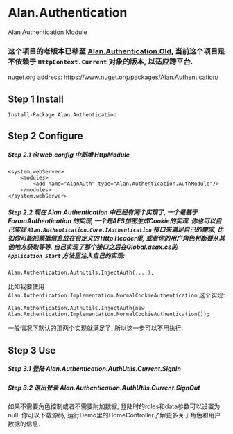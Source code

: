 # Alan.Authentication
Alan Authentication Module

### 这个项目的老版本已移至 [Alan.Authentication.Old](https://github.com/Allen-Wei/Alan.Authentication.Old), 当前这个项目是不依赖于 `HttpContext.Current` 对象的版本, 以适应跨平台.

nuget.org address: https://www.nuget.org/packages/Alan.Authentication/

## Step 1 Install
	
	Install-Package Alan.Authentication 

## Step 2 Configure

##### Step 2.1 向 web.config 中新增 HttpModule

	<system.webServer>
		<modules>
			<add name="AlanAuth" type="Alan.Authentication.AuthModule"/>
		</modules>
	</system.webServer>

##### Step 2.2 现在 Alan.Authentication 中已经有两个实现了, 一个是基于FormaAuthentication 的实现, 一个是AES加密生成Cookie的实现. 你也可以自己实现 `Alan.Authentication.Core.IAuthentication` 接口来满足自己的需求, 比如你可能把票据信息放在自定义的 Http Header里, 或者你的用户角色判断要从其他地方获取等等. 自己实现了那个接口之后在Global.asax.cs的 `Application_Start` 方法里注入自己的实现:
	
	Alan.Authentication.AuthUtils.InjectAuth(....);

比如我要使用 `Alan.Authentication.Implementation.NormalCookieAuthentication` 这个实现: 

	Alan.Authentication.AuthUtils.InjectAuth(new Alan.Authentication.Implementation.NormalCookieAuthentication());

一般情况下默认的那两个实现就满足了, 所以这一步可以不用执行.

## Step 3 Use

##### Step 3.1 登陆 Alan.Authentication.AuthUtils.Current.SignIn
##### Step 3.2 退出登录 Alan.Authentication.AuthUtils.Current.SignOut

如果不需要角色控制或者不需要附加数据, 登陆时的roles和data参数可以设置为null.
你可以下载源码, 运行Demo里的HomeController了解更多关于角色和用户数据的信息.
